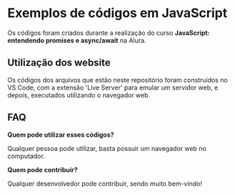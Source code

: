 # Exemplos de códigos em JavaScript

Os códigos foram criados durante a realização do curso **JavaScript: entendendo promises e async/await** na Alura.

## Utilização dos website

Os códigos dos arquivos que estão neste repositório foram construídos no VS Code, com a extensão 'Live Server' para emular um servidor web, e depois, executados utilizando o navegador web.

## FAQ

**Quem pode utilizar esses códigos?**

Qualquer pessoa pode utilizar, basta possuir um navegador web no computador.

**Quem pode contribuir?**

Qualquer desenvolvedor pode contribuir, sendo muito bem-vindo!